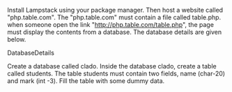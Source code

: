 
Install Lampstack using your package manager. Then host a website called "php.table.com". The "php.table.com" must contain a file called table.php. when someone open the link "http://php.table.com/table.php", the page must display the contents from a database. The database details are given below.

DatabaseDetails

Create a database called clado. Inside the database clado, create a table called students. The table students must contain two fields, name (char-20) and mark (int -3). Fill the table with some dummy data. 
